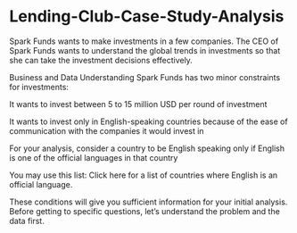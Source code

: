 # Lending-Club-Case-Study-Analysis
Spark Funds wants to make investments in a few companies. The CEO of Spark Funds wants to understand the global trends in investments so that she can take the investment decisions effectively.

Business and Data Understanding Spark Funds has two minor constraints for investments:

It wants to invest between 5 to 15 million USD per round of investment

It wants to invest only in English-speaking countries because of the ease of communication with the companies it would invest in

For your analysis, consider a country to be English speaking only if English is one of the official languages in that country

You may use this list: Click here for a list of countries where English is an official language.

These conditions will give you sufficient information for your initial analysis. Before getting to specific questions, let’s understand the problem and the data first.
